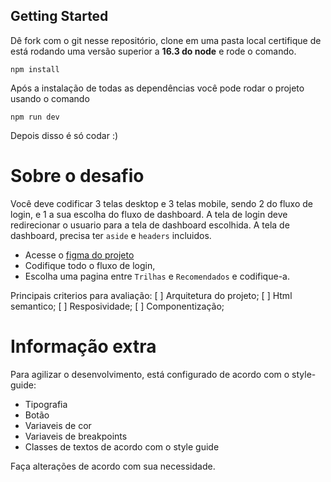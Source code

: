 ## Getting Started

Dê fork com o git nesse repositório, clone em uma pasta local certifique de está rodando uma versão superior a **16.3 do node** e rode o comando.

`npm install`

Após a instalação de todas as dependências você pode rodar o projeto usando o comando

`npm run dev`

Depois disso é só codar :)

# Sobre o desafio

Você deve codificar 3 telas desktop e 3 telas mobile, sendo 2 do fluxo de login, e 1 a sua escolha do fluxo de dashboard.
A tela de login deve redirecionar o usuario para a tela de dashboard escolhida. A tela de dashboard, precisa ter `aside` e `headers` incluidos.

- Acesse o [figma do projeto](https://www.figma.com/file/IzHiGiQJ9HLv1c6XP9ARfT/Desafio-MobRJ-FrontEnd-JR?node-id=0%3A1)
- Codifique todo o fluxo de login,
- Escolha uma pagina entre `Trilhas` e `Recomendados` e codifique-a.

Principais criterios para avaliação:
[ ] Arquitetura do projeto;
[ ] Html semantico;
[ ] Resposividade;
[ ] Componentização;

# Informação extra

Para agilizar o desenvolvimento, está configurado de acordo com o style-guide:

- Tipografia
- Botão
- Variaveis de cor
- Variaveis de breakpoints
- Classes de textos de acordo com o style guide

Faça alterações de acordo com sua necessidade.
